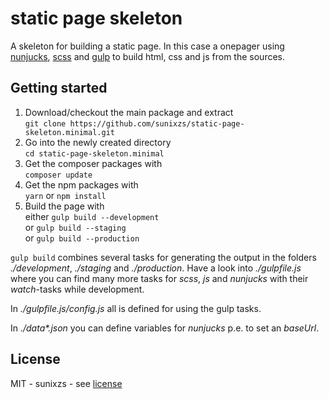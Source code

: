 # static page skeleton

A skeleton for building a static page. In this case a onepager using [nunjucks][1], [scss][2] and [gulp][3] to build html, css and js from the sources.

## Getting started

1. Download/checkout the main package and extract  
`git clone https://github.com/sunixzs/static-page-skeleton.minimal.git`
1. Go into the newly created directory  
`cd static-page-skeleton.minimal`
1. Get the composer packages with  
`composer update`
1. Get the npm packages with  
`yarn` or `npm install`
1. Build the page with  
either `gulp build --development`  
or `gulp build --staging`  
or `gulp build --production`

`gulp build` combines several tasks for generating the output in the folders _./development_, _./staging_ and _./production_. Have a look into _./gulpfile.js_ where you can find many more tasks for _scss_, _js_ and _nunjucks_ with their _watch_-tasks while development.

In _./gulpfile.js/config.js_ all is defined for using the gulp tasks.

In _./data*.json_ you can define variables for _nunjucks_ p.e. to set an _baseUrl_.

## License

MIT - sunixzs - see [license](LICENSE)

[1]: https://mozilla.github.io/nunjucks/
[2]: https://sass-lang.com/
[3]: https://gulpjs.com/
